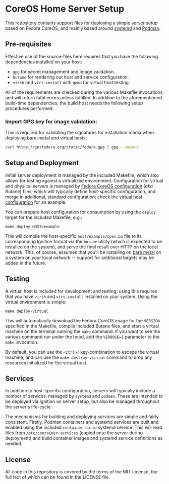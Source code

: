 # CoreOS Home Server Setup

This repository contains support files for deploying a simple server setup based on Fedora CoreOS,
and mainly based around [systemd](https://systemd.io) and [Podman](https://podman.io).

## Pre-requisites

Effective use of the source-files here requires that you have the following dependencies installed
on your host:

  - `gpg` for secret management and image validation.
  - `butane` for rendering out host and service configuration.
  - `virsh` and `virt-install` with `qemu` for virtual host testing.

All of the requirements are checked during the various Makefile invocations, and will return fatal
errors unless fulfilled. In addition to the aforementioned build-time dependencies, the build host
needs the following setup procedures performed:

### Import GPG key for image validation:

This is required for validating the signatures for installation media when deploying bare-metal and
virtual hosts:

```sh
curl https://getfedora.org/static/fedora.gpg | gpg --import
```

## Setup and Deployment

Initial server deployment is managed by the included Makefile, which also allows for testing against
a virtualized environment. Configuration for virtual and physical servers is managed by [Fedora
CoreOS configuration](https://coreos.github.io/butane/) (*aka* Butane) files, which will typically
define host-specific configuration, and merge in additional, standard configuration; check the
[virtual host configuration](host/virtual/spec.bu) for an example.

You can prepare host configuration for consumption by using the `deploy` target for the included
Makefile, e.g.:

```
make deploy HOST=example
```

This will compile the host-specific `host/example/spec.bu` file to its corresponding Ignition format
via the `butane` utility (which is expected to be installed on the system), and serve the final
result over HTTP on the local network. This, of course, assumes that you'll be installing on [bare
metal](https://docs.fedoraproject.org/en-US/fedora-coreos/bare-metal/) on a system on your local
network -- support for additional targets may be added in the future.

## Testing

A virtual host is included for development and testing; using this requires that you have `virsh`
and `virt-install` installed on your system. Using the virtual environment is simple:

```
make deploy-virtual
```

This will automatically download the Fedora CoreOS image for the `VERSION` specified in the
Makefile, compile included Butane files, and start a virtual machine on the terminal running the
`make` command. If you want to see the various command run under the hood, add the `VERBOSE=1`
parameter to the `make` invocation.

By default, you can use the `<Ctrl>]` key-combination to escape the virtual machine, and can use the
`make destroy-virtual` command to drop any resources initialized for the virtual host.

## Services

In addition to host-specific configuration, servers will typically include a number of services,
managed by `systemd` and `podman`. These are intended to be deployed via Ignition on server setup,
but also be managed throughout the server's life-cycle.

The mechanisms for building and deploying services are simple and fairly consistent. Firstly, Podman
containers and systemd services are built and enabled using the included `container-build` systemd
service. This will read files from `/etc/container-services` (copied onto the server during
deployment) and build container images and systemd service definitions as needed.

## License

All code in this repository is covered by the terms of the MIT License, the full text of which can be found in the LICENSE file.
